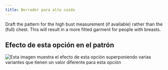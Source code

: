 ```yaml
---
title: Borrador para alta caída
---
```


Draft the pattern for the high bust measurement (if available) rather than the (full) chest. This will result in a more fitted garment for people with breasts.

## Efecto de esta opción en el patrón

![Esta imagen muestra el efecto de esta opción superponiendo varias variantes que tienen un valor diferente para esta opción](aaron_draftforhighbust_sample.svg "Efecto de esta opción en el patrón")
